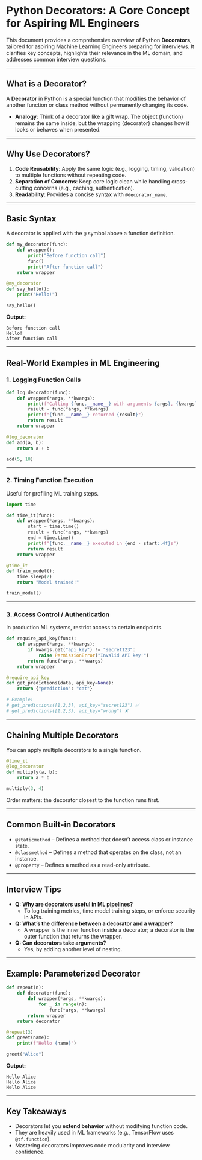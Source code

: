 # Python Decorators: A Core Concept for Aspiring ML Engineers

This document provides a comprehensive overview of Python **Decorators**, tailored for aspiring Machine Learning Engineers preparing for interviews. It clarifies key concepts, highlights their relevance in the ML domain, and addresses common interview questions.

---

## What is a Decorator?
A **Decorator** in Python is a special function that modifies the behavior of another function or class method without permanently changing its code.

- **Analogy**: Think of a decorator like a gift wrap. The object (function) remains the same inside, but the wrapping (decorator) changes how it looks or behaves when presented.

---

## Why Use Decorators?
1. **Code Reusability**: Apply the same logic (e.g., logging, timing, validation) to multiple functions without repeating code.
2. **Separation of Concerns**: Keep core logic clean while handling cross-cutting concerns (e.g., caching, authentication).
3. **Readability**: Provides a concise syntax with `@decorator_name`.

---

## Basic Syntax
A decorator is applied with the `@` symbol above a function definition.

```python
def my_decorator(func):
    def wrapper():
        print("Before function call")
        func()
        print("After function call")
    return wrapper

@my_decorator
def say_hello():
    print("Hello!")

say_hello()
```

**Output:**
```
Before function call
Hello!
After function call
```

---

## Real-World Examples in ML Engineering

### 1. Logging Function Calls
```python
def log_decorator(func):
    def wrapper(*args, **kwargs):
        print(f"Calling {func.__name__} with arguments {args}, {kwargs}")
        result = func(*args, **kwargs)
        print(f"{func.__name__} returned {result}")
        return result
    return wrapper

@log_decorator
def add(a, b):
    return a + b

add(5, 10)
```

---

### 2. Timing Function Execution
Useful for profiling ML training steps.

```python
import time

def time_it(func):
    def wrapper(*args, **kwargs):
        start = time.time()
        result = func(*args, **kwargs)
        end = time.time()
        print(f"{func.__name__} executed in {end - start:.4f}s")
        return result
    return wrapper

@time_it
def train_model():
    time.sleep(2)
    return "Model trained!"

train_model()
```

---

### 3. Access Control / Authentication
In production ML systems, restrict access to certain endpoints.

```python
def require_api_key(func):
    def wrapper(*args, **kwargs):
        if kwargs.get("api_key") != "secret123":
            raise PermissionError("Invalid API key!")
        return func(*args, **kwargs)
    return wrapper

@require_api_key
def get_predictions(data, api_key=None):
    return {"prediction": "cat"}

# Example:
# get_predictions([1,2,3], api_key="secret123") ✅
# get_predictions([1,2,3], api_key="wrong") ❌
```

---

## Chaining Multiple Decorators
You can apply multiple decorators to a single function.

```python
@time_it
@log_decorator
def multiply(a, b):
    return a * b

multiply(3, 4)
```

Order matters: the decorator closest to the function runs first.

---

## Common Built-in Decorators
- `@staticmethod` – Defines a method that doesn’t access class or instance state.
- `@classmethod` – Defines a method that operates on the class, not an instance.
- `@property` – Defines a method as a read-only attribute.

---

## Interview Tips
- **Q: Why are decorators useful in ML pipelines?**
  - To log training metrics, time model training steps, or enforce security in APIs.
- **Q: What’s the difference between a decorator and a wrapper?**
  - A wrapper is the inner function inside a decorator; a decorator is the outer function that returns the wrapper.
- **Q: Can decorators take arguments?**
  - Yes, by adding another level of nesting.

---

## Example: Parameterized Decorator
```python
def repeat(n):
    def decorator(func):
        def wrapper(*args, **kwargs):
            for _ in range(n):
                func(*args, **kwargs)
        return wrapper
    return decorator

@repeat(3)
def greet(name):
    print(f"Hello {name}")

greet("Alice")
```

**Output:**
```
Hello Alice
Hello Alice
Hello Alice
```

---

## Key Takeaways
- Decorators let you **extend behavior** without modifying function code.
- They are heavily used in ML frameworks (e.g., TensorFlow uses `@tf.function`).
- Mastering decorators improves code modularity and interview confidence.
